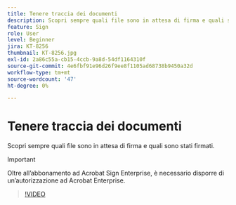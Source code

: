 ```yaml
---
title: Tenere traccia dei documenti
description: Scopri sempre quali file sono in attesa di firma e quali sono stati firmati
feature: Sign
role: User
level: Beginner
jira: KT-8256
thumbnail: KT-8256.jpg
exl-id: 2a86c55a-cb15-4ccb-9a8d-54df1164310f
source-git-commit: 4e6fbf91e96d26f9ee8f1105ad68738b9450a32d
workflow-type: tm+mt
source-wordcount: '47'
ht-degree: 0%

---
```


# Tenere traccia dei documenti

Scopri sempre quali file sono in attesa di firma e quali sono stati firmati.

>[!IMPORTANT]
>
>Oltre all’abbonamento ad Acrobat Sign Enterprise, è necessario disporre di un’autorizzazione ad Acrobat Enterprise.

>[!VIDEO](https://video.tv.adobe.com/v/347156?quality=12&learn=on&hidetitle=true&captions=ita)
